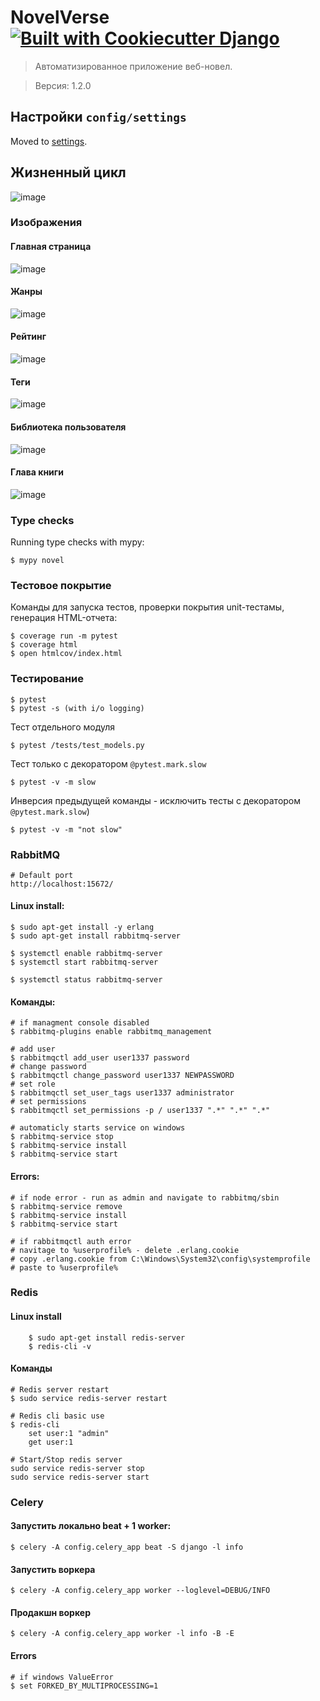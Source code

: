 # NovelVerse    [![Built with Cookiecutter Django](https://img.shields.io/badge/built%20with-Cookiecutter%20Django-ff69b4.svg?logo=cookiecutter)](https://github.com/cookiecutter/cookiecutter-django/)


> Автоматизированное приложение веб-новел.

> Версия: 1.2.0


## Настройки `config/settings`

Moved to [settings](http://cookiecutter-django.readthedocs.io/en/latest/settings.html).

## Жизненный цикл

![image](https://i.postimg.cc/XJMCWvVm/lifecycle.png)

### Изображения

#### Главная страница
![image](https://i.postimg.cc/FRpxhjwB/1.png)

#### Жанры
![image](https://i.postimg.cc/NF7F34VK/3.png)

#### Рейтинг
![image](https://i.postimg.cc/fyWzx4zB/2.png)

#### Теги
![image](https://i.postimg.cc/dQWzBdD6/4.png)

#### Библиотека пользователя
![image](https://i.postimg.cc/KcgHnVSG/5.png)

#### Глава книги
![image](https://i.postimg.cc/HnG3ZYDp/6.png)

### Type checks

Running type checks with mypy:

    $ mypy novel
    
    
### Тестовое покрытие

Команды для запуска тестов, проверки покрытия unit-тестамы, генерация HTML-отчета:

    $ coverage run -m pytest
    $ coverage html
    $ open htmlcov/index.html


### Тестирование

    $ pytest
    $ pytest -s (with i/o logging)

Тест отдельного модуля    

    $ pytest /tests/test_models.py
    
Тест только с декоратором `@pytest.mark.slow`

    $ pytest -v -m slow

Инверсия предыдущей команды - исключить тесты с декоратором `@pytest.mark.slow`)
    
    $ pytest -v -m "not slow" 

### RabbitMQ

    # Default port
    http://localhost:15672/

#### Linux install:

    $ sudo apt-get install -y erlang
    $ sudo apt-get install rabbitmq-server
    
    $ systemctl enable rabbitmq-server
    $ systemctl start rabbitmq-server
    
    $ systemctl status rabbitmq-server


#### Команды:

    # if managment console disabled
    $ rabbitmq-plugins enable rabbitmq_management
  
    # add user
    $ rabbitmqctl add_user user1337 password
    # change password
    $ rabbitmqctl change_password user1337 NEWPASSWORD
    # set role
    $ rabbitmqctl set_user_tags user1337 administrator
    # set permissions
    $ rabbitmqctl set_permissions -p / user1337 ".*" ".*" ".*"
    
    # automaticly starts service on windows
    $ rabbitmq-service stop  
    $ rabbitmq-service install  
    $ rabbitmq-service start  

#### Errors:

    # if node error - run as admin and navigate to rabbitmq/sbin
    $ rabbitmq-service remove
    $ rabbitmq-service install
    $ rabbitmq-service start
    
    # if rabbitmqctl auth error
    # navitage to %userprofile% - delete .erlang.cookie
    # copy .erlang.cookie from C:\Windows\System32\config\systemprofile
    # paste to %userprofile%

### Redis

#### Linux install

        $ sudo apt-get install redis-server
        $ redis-cli -v

#### Команды
    
    # Redis server restart
    $ sudo service redis-server restart
    
    # Redis cli basic use
    $ redis-cli
        set user:1 "admin"
        get user:1
    
    # Start/Stop redis server
    sudo service redis-server stop
    sudo service redis-server start



### Celery

#### Запустить локально beat + 1 worker:

    $ celery -A config.celery_app beat -S django -l info

#### Запустить воркера

    $ celery -A config.celery_app worker --loglevel=DEBUG/INFO

#### Продакшн воркер

    $ celery -A config.celery_app worker -l info -B -E
    
#### Errors

    # if windows ValueError
    $ set FORKED_BY_MULTIPROCESSING=1
